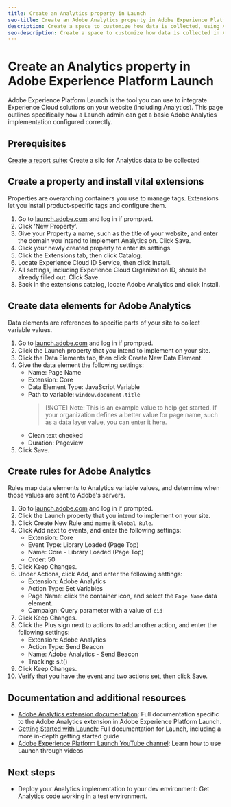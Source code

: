 ```yaml
---
title: Create an Analytics property in Launch
seo-title: Create an Adobe Analytics property in Adobe Experience Platform Launch
description: Create a space to customize how data is collected, using Adobe Experience Platform Launch.
seo-description: Create a space to customize how data is collected in Adobe Analytics, using Adobe Experience Platform Launch.
---
```


# Create an Analytics property in Adobe Experience Platform Launch

Adobe Experience Platform Launch is the tool you can use to integrate Experience Cloud solutions on your website (including Analytics). This page outlines specifically how a Launch admin can get a basic Adobe Analytics implementation configured correctly.

## Prerequisites

[Create a report suite](../../admin/admin-console/create-report-suite.md): Create a silo for Analytics data to be collected

## Create a property and install vital extensions

Properties are overarching containers you use to manage tags. Extensions let you install product-specific tags and configure them.

1. Go to [launch.adobe.com](https://launch.adobe.com) and log in if prompted.
1. Click 'New Property'.
1. Give your Property a name, such as the title of your website, and enter the domain you intend to implement Analytics on. Click Save.
1. Click your newly created property to enter its settings.
1. Click the Extensions tab, then click Catalog.
1. Locate Experience Cloud ID Service, then click Install.
1. All settings, including Experience Cloud Organization ID, should be already filled out. Click Save.
1. Back in the extensions catalog, locate Adobe Analytics and click Install.

## Create data elements for Adobe Analytics

Data elements are references to specific parts of your site to collect variable values.

1. Go to [launch.adobe.com](https://launch.adobe.com) and log in if prompted.
2. Click the Launch property that you intend to implement on your site.
3. Click the Data Elements tab, then click Create New Data Element.
4. Give the data element the following settings:
   * Name: Page Name
   * Extension: Core
   * Data Element Type: JavaScript Variable
   * Path to variable: `window.document.title`
      > [!NOTE] Note: This is an example value to help get started. If your organization defines a better value for page name, such as a data layer value, you can enter it here.
   * Clean text checked
   * Duration: Pageview
5. Click Save.

## Create rules for Adobe Analytics

Rules map data elements to Analytics variable values, and determine when those values are sent to Adobe's servers.

1. Go to [launch.adobe.com](https://launch.adobe.com) and log in if prompted.
1. Click the Launch property that you intend to implement on your site.
1. Click Create New Rule and name it `Global Rule`.
1. Click Add next to events, and enter the following settings:
   * Extension: Core
   * Event Type: Library Loaded (Page Top)
   * Name: Core - Library Loaded (Page Top)
   * Order: 50
1. Click Keep Changes.
1. Under Actions, click Add, and enter the following settings:
   * Extension: Adobe Analytics
   * Action Type: Set Variables
   * Page Name: click the container icon, and select the `Page Name` data element.
   * Campaign: Query parameter with a value of `cid`
1. Click Keep Changes.
1. Click the Plus sign next to actions to add another action, and enter the following settings:
   * Extension: Adobe Analytics
   * Action Type: Send Beacon
   * Name: Adobe Analytics - Send Beacon
   * Tracking: s.t()
1. Click Keep Changes.
1. Verify that you have the event and two actions set, then click Save.

## Documentation and additional resources

* [Adobe Analytics extension documentation](https://docs.adobelaunch.com/extension-reference/web/adobe-analytics-extension): Full documentation specific to the Adobe Analytics extension in Adobe Experience Platform Launch.
* [Getting Started with Launch](https://docs.adobelaunch.com/getting-started): Full documentation for Launch, including a more in-depth getting started guide
* [Adobe Experience Platform Launch YouTube channel](https://www.youtube.com/channel/UCa84ntcvYhPArOBsZIRE2Jw/videos?view=0&shelf_id=0&sort=dd): Learn how to use Launch through videos

## Next steps

* Deploy your Analytics implementation to your dev environment: Get Analytics code working in a test environment.